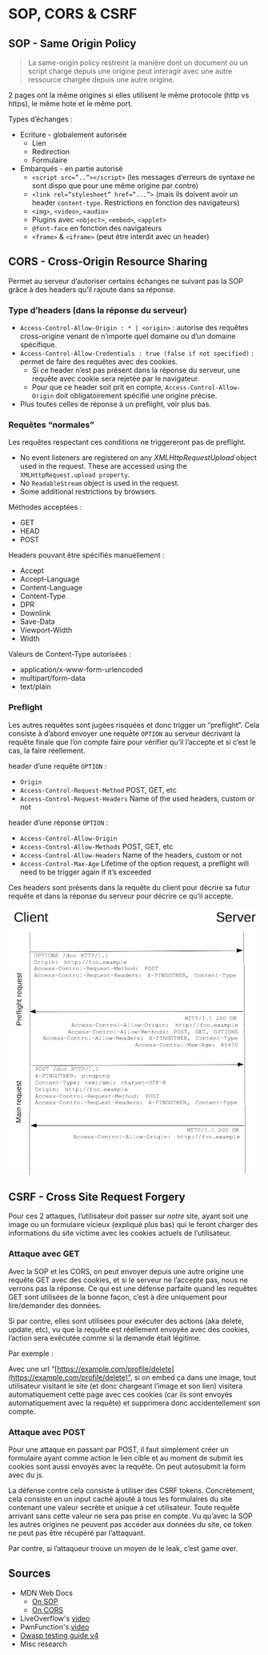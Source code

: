 # SOP, CORS & CSRF

## SOP - Same Origin Policy

> La same-origin policy restreint la manière dont un document ou un script chargé depuis une origine peut interagir avec une autre ressource chargée depuis une autre origine.

2 pages ont la même origines si elles utilisent le même protocole \(http vs https\), le même hote et le même port.

Types d’échanges :

* Ecriture - globalement autorisée
  * Lien
  * Redirection
  * Formulaire
* Embarqués - en partie autorisé
  * `<script src=”..”></script>` \(les messages d’erreurs de syntaxe ne sont dispo que pour une même origine par contre\)
  * `<link rel=”stylesheet” href=”...”>` \(mais ils doivent avoir un header `content-type`. Restrictions en fonction des navigateurs\)
  * `<img>`, `<video>`, `<audio>`
  * Plugins avec `<object>`, `<embed>`, `<applet>`
  * `@font-face` en fonction des navigateurs
  * `<frame>` & `<iframe>` \(peut être interdit avec un header\)

## CORS - Cross-Origin Resource Sharing

Permet au serveur d’autoriser certains échanges ne suivant pas la SOP grâce à des headers qu’il rajoute dans sa réponse.

### Type d’headers \(dans la réponse du serveur\)

* `Access-Control-Allow-Origin : * | <origin>` : autorise des requêtes cross-origine venant de n’importe quel domaine ou d’un domaine spécifique.
* `Access-Control-Allow-Credentials : true (false if not specified)` : permet de faire des requêtes avec des cookies.
  * Si ce header n’est pas présent dans la réponse du serveur, une requête avec cookie sera rejetée par le navigateur. 
  * Pour que ce header soit prit en compte, `Access-Control-Allow-Origin` doit obligatoirement spécifié une origine précise.
* Plus toutes celles de réponse à un preflight, voir plus bas.

### Requêtes “normales”

Les requêtes respectant ces conditions ne triggereront pas de preflight.

* No event listeners are registered on any _XMLHttpRequestUpload_ object used in the request. These are accessed using the `XMLHttpRequest.upload property`.
* No `ReadableStream` object is used in the request.
* Some additional restrictions by browsers.

Méthodes acceptées :

* GET
* HEAD
* POST

Headers pouvant être spécifiés manuellement : 

* Accept
* Accept-Language
* Content-Language
* Content-Type
* DPR
* Downlink
* Save-Data
* Viewport-Width
* Width

Valeurs de Content-Type autorisées :

* application/x-www-form-urlencoded
* multipart/form-data
* text/plain

### Preflight

Les autres requêtes sont jugées risquées et donc trigger un “preflight”. Cela consiste à d’abord envoyer une requête `OPTION` au serveur décrivant la requête finale que l’on compte faire pour vérifier qu’il l’accepte et si c’est le cas, la faire réellement.

header d’une requête `OPTION` :

* `Origin`
* `Access-Control-Request-Method` POST, GET, etc
* `Access-Control-Request-Headers` Name of the used headers, custom or not

header d’une réponse `OPTION` :

* `Access-Control-Allow-Origin`
* `Access-Control-Allow-Methods` POST, GET, etc
* `Access-Control-Allow-Headers` Name of the headers, custom or not
* `Access-Control-Max-Age` Lifetime of the option request, a preflight will need to be trigger again if it’s exceeded

Ces headers sont présents dans la requête du client pour décrire sa futur requête et dans la réponse du serveur pour décrire ce qu’il accepte.

![](../../.gitbook/assets/headers.png)

## CSRF - Cross Site Request Forgery

Pour ces 2 attaques, l’utilisateur doit passer sur  _notre_  site, ayant soit une image ou un formulaire vicieux \(expliqué plus bas\) qui le feront charger des informations du site victime avec les cookies actuels de l’utilisateur.

### Attaque avec GET

Avec la SOP et les CORS, on peut envoyer depuis une autre origine une requête GET avec des cookies, et si le serveur ne l’accepte pas, nous ne verrons pas la réponse. Ce qui est une défense parfaite quand les requêtes GET sont utilisées de la bonne façon, c’est à dire uniquement pour lire/demander des données.

Si par contre, elles sont utilisées pour exécuter des actions \(aka delete, update, etc\), vu que la requête est réellement envoyée avec des cookies, l’action sera exécutée comme si la demande était légitime.

Par exemple :

Avec une url “[https://example.com/profile/delete](https://example.com/profile/delete)”, si on embed ça dans une image, tout utilisateur visitant le site \(et donc chargeant l’image et son lien\) visitera automatiquement cette page avec ces cookies \(car ils sont envoyés automatiquement avec la requête\) et supprimera donc accidentellement son compte.

### Attaque avec POST

Pour une attaque en passant par POST, il faut simplement créer un formulaire ayant comme action le lien cible et au moment de submit les cookies sont aussi envoyés avec la requête. On peut autosubmit la form avec du js.

La défense contre cela consiste à utiliser des CSRF tokens. Concrètement, cela consiste en un input caché ajouté à tous les formulaires du site contenant une valeur secrète et unique à cet utilisateur. Toute requête arrivant sans cette valeur ne sera pas prise en compte. Vu qu’avec la SOP les autres origines ne peuvent pas accéder aux données du site, ce token ne peut pas être récupéré par l’attaquant.

Par contre, si l’attaqueur trouve un moyen de le leak, c’est game over.

## Sources

* MDN Web Docs
  * [On SOP](%20https://developer.mozilla.org/fr/docs/Web/Security/Same_origin_policy_for_JavaScript)
  * [On CORS](https://developer.mozilla.org/en-US/docs/Web/HTTP/CORS)
* LiveOverflow's [video](https://www.youtube.com/watch?v=KaEj_qZgiKY)
* PwnFunction's [video](https://www.youtube.com/watch?v=eWEgUcHPle0)
* [Owasp testing guide v4](https://owasp.org/www-project-web-security-testing-guide/assets/archive/OWASP_Testing_Guide_v4.pdf)
* Misc research

